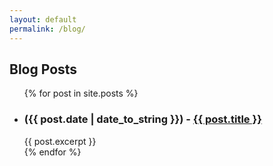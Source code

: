 ```yaml
---
layout: default
permalink: /blog/
---
```

## Blog Posts

<ul>
{% for post in site.posts %}
  <li><h3>({{ post.date | date_to_string }}) - <a href="{{ post.url }}">{{ post.title }}</a></h3>
  {{ post.excerpt  }}
  </li>
{% endfor %}
</ul>
